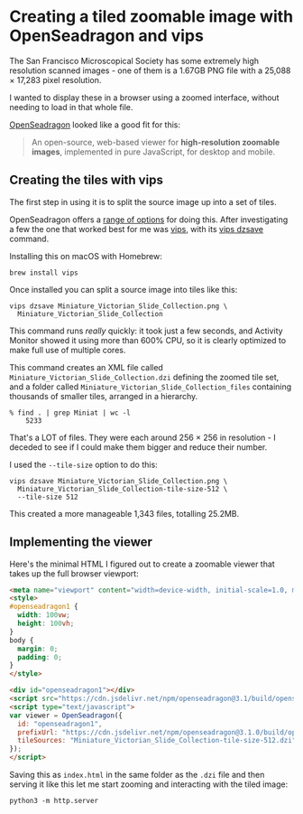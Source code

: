# Creating a tiled zoomable image with OpenSeadragon and vips

The San Francisco Microscopical Society has some extremely high resolution scanned images - one of them is a 1.67GB PNG file with a 25,088 × 17,283 pixel resolution.

I wanted to display these in a browser using a zoomed interface, without needing to load in that whole file.

[OpenSeadragon](https://openseadragon.github.io/) looked like a good fit for this:

> An open-source, web-based viewer for **high-resolution zoomable images**, implemented in pure JavaScript, for desktop and mobile.

## Creating the tiles with vips

The first step in using it is to split the source image up into a set of tiles.

OpenSeadragon offers a [range of options](http://openseadragon.github.io/examples/creating-zooming-images/) for doing this. After investigating a few the one that worked best for me was [vips](https://www.libvips.org/), with its [vips dzsave](https://www.libvips.org/API/current/Making-image-pyramids.html) command.

Installing this on macOS with Homebrew:

    brew install vips

Once installed you can split a source image into tiles like this:

    vips dzsave Miniature_Victorian_Slide_Collection.png \
      Miniature_Victorian_Slide_Collection

This command runs _really_ quickly: it took just a few seconds, and Activity Monitor showed it using more than 600% CPU, so it is clearly optimized to make full use of multiple cores.

This command creates an XML file called `Miniature_Victorian_Slide_Collection.dzi` defining the zoomed tile set, and a folder called `Miniature_Victorian_Slide_Collection_files` containing thousands of smaller tiles, arranged in a hierarchy.
```
% find . | grep Miniat | wc -l
    5233
```
That's a LOT of files. They were each around 256 × 256 in resolution - I deceded to see if I could make them bigger and reduce their number.

I used the `--tile-size` option to do this:

    vips dzsave Miniature_Victorian_Slide_Collection.png \
      Miniature_Victorian_Slide_Collection-tile-size-512 \
      --tile-size 512

This created a more manageable 1,343 files, totalling 25.2MB.

## Implementing the viewer

Here's the minimal HTML I figured out to create a zoomable viewer that takes up the full browser viewport:

```html
<meta name="viewport" content="width=device-width, initial-scale=1.0, maximum-scale=1.0">
<style>
#openseadragon1 {
  width: 100vw;
  height: 100vh;
}
body {
  margin: 0;
  padding: 0;
}
</style>

<div id="openseadragon1"></div>
<script src="https://cdn.jsdelivr.net/npm/openseadragon@3.1/build/openseadragon/openseadragon.min.js"></script>
<script type="text/javascript">
var viewer = OpenSeadragon({
  id: "openseadragon1",
  prefixUrl: "https://cdn.jsdelivr.net/npm/openseadragon@3.1.0/build/openseadragon/images/",
  tileSources: "Miniature_Victorian_Slide_Collection-tile-size-512.dzi"
});
</script>
```
Saving this as `index.html` in the same folder as the `.dzi` file and then serving it like this let me start zooming and interacting with the tiled image:

    python3 -m http.server
